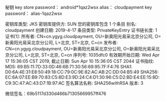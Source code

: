 秘钥
key store password： android*1qaz2wsx
alias：              cloudpayment
key password：       alias-1qaz2wsx

密钥库类型: JKS
密钥库提供方: SUN
您的密钥库包含 1 个条目
别名: cloudpayment
创建日期: 2019-4-17
条目类型: PrivateKeyEntry
证书链长度: 1
证书[1]:
所有者: CN=cn.ygyg.cloudpayment, OU=新奥阳光易采北京分公司, O=新奥阳光易采北京分公司, L=北京, ST=北京, C=cn
发布者: CN=cn.ygyg.cloudpayment, OU=新奥阳光易采北京分公司, O=新奥阳光易采北京分公司, L=北京, ST=北京, C=cn
序列号: 1035dfc0
有效期开始日期: Wed Apr 17 15:36:05 CST 2019, 截止日期: Sun Apr 10 15:36:05 CST 2044
证书指纹:
         MD5: 69:B5:11:7D:33:0D:46:6B:71:30:56:69:95:7F:F4:76
         SHA1: D0:6A:4E:31:E8:50:49:18:CC:79:0C:9E:82:AC:AB:2C:DD:04:B5:49
         SHA256: EC:6A:07:EE:B9:70:83:C5:8D:E3:9D:24:C4:D1:30:96:C5:D2:BD:E4:EE:15:8D:C9:3C:47:AC:43:D7:1B:97:AC
         签名算法名称: SHA256withRSA
         版本: 3

微信签名：69b5117d330d466b71305669957ff476
